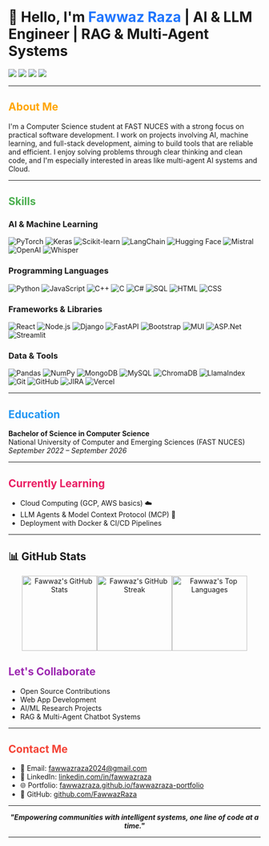
# 👋 Hello, I'm <span style="color:#1F75FE">Fawwaz Raza</span> | AI & LLM Engineer | RAG & Multi-Agent Systems

<p align="left">
  <a href="https://www.linkedin.com/in/fawwazraza/"><img src="https://img.shields.io/badge/LinkedIn-%230077B5.svg?&style=flat-square&logo=linkedin&logoColor=white"/></a>
  <a href="mailto:fawwazraza2024@gmail.com"><img src="https://img.shields.io/badge/email-%23D14836.svg?&style=flat-square&logo=gmail&logoColor=white"/></a>
  <a href="https://fawwazraza.github.io/fawwazraza-portfolio/"><img src="https://img.shields.io/badge/website-%234285F4.svg?&style=flat-square&logo=google-chrome&logoColor=white"/></a>
  <a href="https://github.com/FawwazRaza"><img src="https://img.shields.io/github/followers/FawwazRaza?label=GitHub&style=flat-square&logo=github"/></a>
</p>

---

## <span style="color:#FFA500">About Me</span>

I'm a Computer Science student at FAST NUCES with a strong focus on practical software development. I work on projects involving AI, machine learning, and full-stack development, aiming to build tools that are reliable and efficient. I enjoy solving problems through clear thinking and clean code, and I'm especially interested in areas like multi-agent AI systems and Cloud.

---

## <span style="color:#4CAF50">Skills</span>

### AI & Machine Learning  
![PyTorch](https://img.shields.io/badge/PyTorch-%23EE4C2C.svg?style=for-the-badge&logo=PyTorch&logoColor=white)
![Keras](https://img.shields.io/badge/Keras-%23D00000.svg?style=for-the-badge&logo=Keras&logoColor=white)
![Scikit-learn](https://img.shields.io/badge/scikit--learn-%23F7931E.svg?style=for-the-badge&logo=scikit-learn&logoColor=white)
![LangChain](https://img.shields.io/badge/LangChain-%23009FBD.svg?style=for-the-badge)
![Hugging Face](https://img.shields.io/badge/HuggingFace-%23FFD21F.svg?style=for-the-badge&logo=huggingface&logoColor=black)
![Mistral](https://img.shields.io/badge/Mistral-7B-blueviolet?style=for-the-badge)
![OpenAI](https://img.shields.io/badge/OpenAI-API-black?style=for-the-badge&logo=openai)
![Whisper](https://img.shields.io/badge/Whisper-Audio-blue?style=for-the-badge)

### Programming Languages  
![Python](https://img.shields.io/badge/Python-3670A0?style=for-the-badge&logo=python&logoColor=ffdd54)
![JavaScript](https://img.shields.io/badge/JavaScript-%23323330.svg?style=for-the-badge&logo=javascript&logoColor=%23F7DF1E)
![C++](https://img.shields.io/badge/C++-%2300599C.svg?style=for-the-badge&logo=c%2B%2B&logoColor=white)
![C](https://img.shields.io/badge/C-%2300599C.svg?style=for-the-badge&logo=c&logoColor=white)
![C#](https://img.shields.io/badge/C%23-%23239120.svg?style=for-the-badge&logo=csharp&logoColor=white)
![SQL](https://img.shields.io/badge/SQL-005C84?style=for-the-badge&logo=postgresql&logoColor=white)
![HTML](https://img.shields.io/badge/HTML5-E34F26?style=for-the-badge&logo=html5&logoColor=white)
![CSS](https://img.shields.io/badge/CSS3-1572B6?style=for-the-badge&logo=css3&logoColor=white)

### Frameworks & Libraries  
![React](https://img.shields.io/badge/React-%2320232a.svg?style=for-the-badge&logo=react&logoColor=%2361DAFB)
![Node.js](https://img.shields.io/badge/Node.js-339933?style=for-the-badge&logo=nodedotjs&logoColor=white)
![Django](https://img.shields.io/badge/Django-%23092E20.svg?style=for-the-badge&logo=django&logoColor=white)
![FastAPI](https://img.shields.io/badge/FastAPI-009688?style=for-the-badge&logo=fastapi&logoColor=white)
![Bootstrap](https://img.shields.io/badge/Bootstrap-8E2EFF?style=for-the-badge&logo=bootstrap&logoColor=white)
![MUI](https://img.shields.io/badge/MUI-%230081CB.svg?style=for-the-badge&logo=mui&logoColor=white)
![ASP.Net](https://img.shields.io/badge/.NET-512BD4?style=for-the-badge&logo=dotnet&logoColor=white)
![Streamlit](https://img.shields.io/badge/Streamlit-FF4B4B?style=for-the-badge&logo=streamlit&logoColor=white)

### Data & Tools  
![Pandas](https://img.shields.io/badge/Pandas-%23150458.svg?style=for-the-badge&logo=pandas&logoColor=white)
![NumPy](https://img.shields.io/badge/NumPy-013243?style=for-the-badge&logo=numpy&logoColor=white)
![MongoDB](https://img.shields.io/badge/MongoDB-%234ea94b.svg?style=for-the-badge&logo=mongodb&logoColor=white)
![MySQL](https://img.shields.io/badge/MySQL-4479A1?style=for-the-badge&logo=mysql&logoColor=white)
![ChromaDB](https://img.shields.io/badge/ChromaDB-purple?style=for-the-badge)
![LlamaIndex](https://img.shields.io/badge/LlamaIndex-blue?style=for-the-badge)
![Git](https://img.shields.io/badge/Git-F05033?style=for-the-badge&logo=git&logoColor=white)
![GitHub](https://img.shields.io/badge/GitHub-100000?style=for-the-badge&logo=github&logoColor=white)
![JIRA](https://img.shields.io/badge/JIRA-0052CC.svg?style=for-the-badge&logo=jira&logoColor=white)
![Vercel](https://img.shields.io/badge/Vercel-%23000000.svg?style=for-the-badge&logo=vercel&logoColor=white)

---

## <span style="color:#2196F3">Education</span>

**Bachelor of Science in Computer Science**  
National University of Computer and Emerging Sciences (FAST NUCES)  
*September 2022 – September 2026*  

---

## <span style="color:#E91E63">Currently Learning</span>

- Cloud Computing (GCP, AWS basics) ☁️  
- LLM Agents & Model Context Protocol (MCP) 🤖  
- Deployment with Docker & CI/CD Pipelines

---

## 📊 GitHub Stats

<div align="center" style="display: flex; flex-wrap: wrap; justify-content: center;">
  <img src="https://github-readme-stats.vercel.app/api?username=FawwazRaza&theme=default&hide_border=false&rank_icon=percentile&cache_seconds=3600" height="150" alt="Fawwaz's GitHub Stats"/>
  <img src="https://github-readme-streak-stats.herokuapp.com/?user=FawwazRaza&theme=default&hide_border=false&date_format=M%20j%5B%2C%20Y%5D" height="150" alt="Fawwaz's GitHub Streak"/>
  <img src="https://github-readme-stats.vercel.app/api/top-langs/?username=FawwazRaza&theme=default&hide_border=false&include_all_commits=true&count_private=true&layout=compact&cache_seconds=3600" height="150" alt="Fawwaz's Top Languages"/>
</div>

## <span style="color:#9C27B0">Let's Collaborate</span>

-  Open Source Contributions  
-  Web App Development  
-  AI/ML Research Projects  
-  RAG & Multi-Agent Chatbot Systems

---

## <span style="color:#F44336">Contact Me</span>

- 📧 Email: [fawwazraza2024@gmail.com](mailto:fawwazraza2024@gmail.com)  
- 🔗 LinkedIn: [linkedin.com/in/fawwazraza](https://linkedin.com/in/fawwazraza)  
- 🌐 Portfolio: [fawwazraza.github.io/fawwazraza-portfolio](https://fawwazraza.github.io/fawwazraza-portfolio/)  
- 🐙 GitHub: [github.com/FawwazRaza](https://github.com/FawwazRaza)

---

<p align="center">
  <b><i>"Empowering communities with intelligent systems, one line of code at a time."</i></b>
</p>

---

<!-- Proudly created with GPRM ( https://gprm.itsvg.in ) -->
